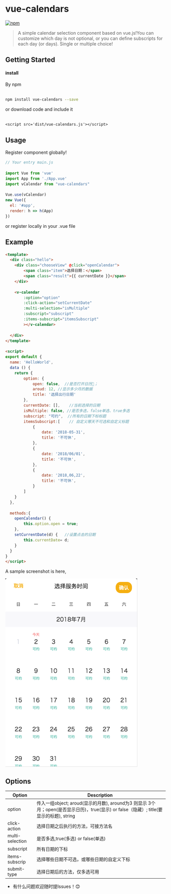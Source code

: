 # vue-calendars

[![npm](https://img.shields.io/npm/v/vue-calendars.svg?maxAge=2592000?style=flat-square)]()
<!-- [![npm](https://img.shields.io/npm/dt/vue-fullcalendar.svg?maxAge=2592000?style=flat-square)]() -->

> A simple calendar selection component based on vue.js!You can customize which day is not optional, or you can define subscripts for each day (or days). Single or multiple choice!

## Getting Started


#### install

By npm

``` bash

npm install vue-calendars --save

```

or download code and include it

``` shell

<script src='dist/vue-calendars.js'></script>

```

## Usage

Register component globally!

``` javascript
// Your entry main.js

import Vue from 'vue'
import App from './App.vue'
import vCalendar from "vue-calendars"

Vue.use(vCalendar)
new Vue({
  el: '#app',
  render: h => h(App)
})

```
or register locally in your .vue file

## Example

``` html
<template>
  <div class="hello">
    <div class="chooseView" @click="openCalendar">
        <span class="item">选择日期：</span>
        <span class="result">{{ currentDate }}</span>
    </div>
    
    <v-calendar 
        :option="option" 
        :click-action="setCurrentDate"
        :multi-selection="isMultiple"
        :subscript="subscript"
        :items-subscript="itemsSubscript"
        ></v-calendar>
    
  </div>
</template>

<script>
export default {
  name: 'HelloWorld',
  data () {
    return {
        option: {
            open: false,  //是否打开日历📅；
            aroud: 12, //显示多少月的数据
            title: '选择出行日期'
        },
        currentDate: [],    //当前选择的日期
        isMultiple: false, //是否多选，false单选、true多选
        subscript: "可约",  //所有的日期下标标题
        itemsSubscript:[    // 自定义哪天不可选和自定义标题
            {
                date: '2018-05-31',
                title: '不可休',
            },
            {
                date: '2018/06/01',
                title: '不可休',
            },
            {
                date: '2018,06,22',
                title: '不可休',
            }
        ]
    }
  },
  
  methods:{
    openCalendar() {
        this.option.open = true;
    },
    setCurrentDate(d) {   //设置点击的日期
        this.currentDate= d;
    }
  }
}
</script>
```

A sample screenshot is here, 

![vue-calendars example](./src/assets/example1.png)

## Options

Option      | Description
---  | ---
option   | 传入一组object; aroud(显示的月数), around为3 则显示 3个月；open(是否显示日历)，true(显示) or false（隐藏）; title(要显示的标题), string
click-action   | 选择日期之后执行的方法，可接方法名
multi-selection  | 是否多选,true(多选) or false(单选)
subscript  | 所有日期的下标
items-subscrip   | 选择哪些日期不可选，或哪些日期的自定义下标
submit-type  | 选择日期后的方法，仅多选可用

* 有什么问题欢迎随时提Issues！😊
